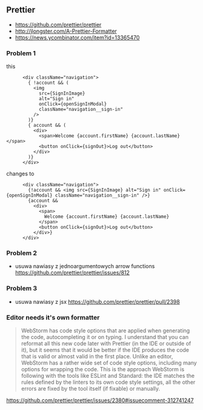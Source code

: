 ## Prettier

- https://github.com/prettier/prettier
- http://jlongster.com/A-Prettier-Formatter
- https://news.ycombinator.com/item?id=13365470

### Problem 1

this

```
      <div className="navigation">
        { !account && (
          <img
            src={SignInImage}
            alt="Sign in"
            onClick={openSignInModal}
            className="navigation__sign-in"
          />
        )}
        { account && (
          <div>
            <span>Welcome {account.firstName} {account.lastName}</span>
            <button onClick={signOut}>Log out</button>
          </div>
        )}
      </div>
```

changes to

```
      <div className="navigation">
        {!account && <img src={SignInImage} alt="Sign in" onClick={openSignInModal} className="navigation__sign-in" />}
        {account &&
          <div>
            <span>
              Welcome {account.firstName} {account.lastName}
            </span>
            <button onClick={signOut}>Log out</button>
          </div>}
      </div>
```

### Problem 2

- usuwa nawiasy z jednoargumentowych arrow functions https://github.com/prettier/prettier/issues/812

### Problem 3

- usuwa nawiasy z jsx https://github.com/prettier/prettier/pull/2398

### Editor needs it's own formatter

>WebStorm has code style options that are applied when generating the code, autocompleting it or on typing. I understand that you can reformat all this new code later with Prettier (in the IDE or outside of it), but it seems that it would be better if the IDE produces the code that is valid or almost valid in the first place. Unlike an editor, WebStorm has a rather wide set of code style options, including many options for wrapping the code.
This is the approach WebStorm is following with the tools like ESLint and Standard: the IDE matches the rules defined by the linters to its own code style settings, all the other errors are fixed by the tool itself (if fixable) or manually.

https://github.com/prettier/prettier/issues/2380#issuecomment-312741247